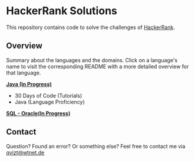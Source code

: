 # HackerRank Solutions
This repository contains code to solve the challenges of [HackerRank](https://www.hackerrank.com/).

## Overview
Summary about the languages and the domains. Click on a language's name to visit the corresponding
README with a more detailed overview for that language.

[**Java (In Progress)**](/Java)
* 30 Days of Code (Tutorials)
* Java (Language Proficiency)

[**SQL - Oracle(In Progress)**](/SQL)

## Contact
Question? Found an error? Or something else? Feel free to contact me via qvizt@wtnet.de